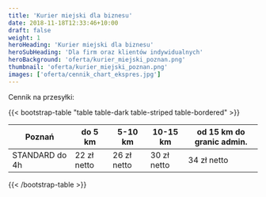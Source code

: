 ```yaml
---
title: 'Kurier miejski dla biznesu'
date: 2018-11-18T12:33:46+10:00
draft: false
weight: 1
heroHeading: 'Kurier miejski dla biznesu'
heroSubHeading: 'Dla firm oraz klientów indywidualnych'
heroBackground: 'oferta/kurier_miejski_poznan.png'
thumbnail: 'oferta/kurier_miejski_poznan.png'
images: ['oferta/cennik_chart_ekspres.jpg']
---
```



Cennik na przesyłki:

{{< bootstrap-table "table table-dark table-striped table-bordered" >}}

| Poznań | do 5 km              | 5-10 km              | 10-15 km             | od 15 km do granic admin. |
|--------|---------------------|---------------------|---------------------|---------------------------|
| STANDARD do 4h | 22 zł netto | 26 zł netto | 30 zł netto | 34 zł netto |

{{< /bootstrap-table >}}
